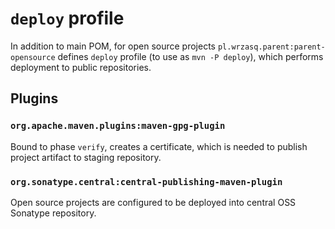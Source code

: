 <!---
# This file is part of the pl.wrzasq.parent.
#
# @license http://mit-license.org/ The MIT license
# @copyright 2015 - 2017, 2019, 2021, 2025 © by Rafał Wrzeszcz - Wrzasq.pl.
-->

# `deploy` profile

In addition to main POM, for open source projects `pl.wrzasq.parent:parent-opensource` defines `deploy` profile (to use
as `mvn -P deploy`), which performs deployment to public repositories.

## Plugins

### `org.apache.maven.plugins:maven-gpg-plugin`

Bound to phase `verify`, creates a certificate, which is needed to publish project artifact to staging repository.

### `org.sonatype.central:central-publishing-maven-plugin`

Open source projects are configured to be deployed into central OSS Sonatype repository.
